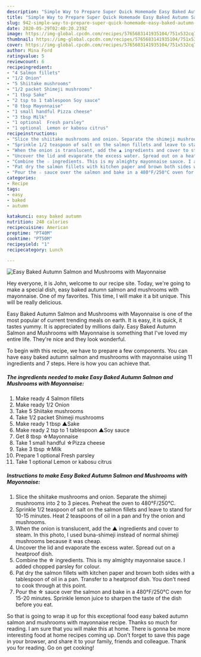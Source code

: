 ```yaml
---
description: "Simple Way to Prepare Super Quick Homemade Easy Baked Autumn Salmon and Mushrooms with Mayonnaise"
title: "Simple Way to Prepare Super Quick Homemade Easy Baked Autumn Salmon and Mushrooms with Mayonnaise"
slug: 942-simple-way-to-prepare-super-quick-homemade-easy-baked-autumn-salmon-and-mushrooms-with-mayonnaise
date: 2020-05-29T02:40:20.239Z
image: https://img-global.cpcdn.com/recipes/5765683141935104/751x532cq70/easy-baked-autumn-salmon-and-mushrooms-with-mayonnaise-recipe-main-photo.jpg
thumbnail: https://img-global.cpcdn.com/recipes/5765683141935104/751x532cq70/easy-baked-autumn-salmon-and-mushrooms-with-mayonnaise-recipe-main-photo.jpg
cover: https://img-global.cpcdn.com/recipes/5765683141935104/751x532cq70/easy-baked-autumn-salmon-and-mushrooms-with-mayonnaise-recipe-main-photo.jpg
author: Mina Ford
ratingvalue: 5
reviewcount: 6
recipeingredient:
- "4 Salmon fillets"
- "1/2 Onion"
- "5 Shiitake mushrooms"
- "1/2 packet Shimeji mushrooms"
- "1 tbsp Sake"
- "2 tsp to 1 tablespoon Soy sauce"
- "8 tbsp Mayonnaise"
- "1 small handful Pizza cheese"
- "3 tbsp Milk"
- "1 optional  Fresh parsley"
- "1 optional  Lemon or kabosu citrus"
recipeinstructions:
- "Slice the shiitake mushrooms and onion. Separate the shimeji mushrooms into 2 to 3 pieces. Preheat the oven to 480°F/250°C."
- "Sprinkle 1/2 teaspoon of salt on the salmon fillets and leave to stand for 10-15 minutes. Heat 2 teaspoons of oil in a pan and fry the onion and mushrooms."
- "When the onion is translucent, add the ▲ ingredients and cover to steam. In this photo, I used buna-shimeji instead of normal shimeji mushrooms because it was cheap."
- "Uncover the lid and evaporate the excess water. Spread out on a heatproof dish."
- "Combine the ☆ ingredients. This is my almighty mayonnaise sauce. I added chopped parsley for colour."
- "Pat dry the salmon fillets with kitchen paper and brown both sides with a tablespoon of oil in a pan. Transfer to a heatproof dish. You don&#39;t need to cook through at this point."
- "Pour the ☆ sauce over the salmon and bake in a 480°F/250°C oven for 15-20 minutes. Sprinkle lemon juice to sharpen the taste of the dish before you eat."
categories:
- Recipe
tags:
- easy
- baked
- autumn

katakunci: easy baked autumn 
nutrition: 248 calories
recipecuisine: American
preptime: "PT40M"
cooktime: "PT50M"
recipeyield: "1"
recipecategory: Lunch

---
```



![Easy Baked Autumn Salmon and Mushrooms with Mayonnaise](https://img-global.cpcdn.com/recipes/5765683141935104/751x532cq70/easy-baked-autumn-salmon-and-mushrooms-with-mayonnaise-recipe-main-photo.jpg)

Hey everyone, it is John, welcome to our recipe site. Today, we're going to make a special dish, easy baked autumn salmon and mushrooms with mayonnaise. One of my favorites. This time, I will make it a bit unique. This will be really delicious.

Easy Baked Autumn Salmon and Mushrooms with Mayonnaise is one of the most popular of current trending meals on earth. It is easy, it is quick, it tastes yummy. It is appreciated by millions daily. Easy Baked Autumn Salmon and Mushrooms with Mayonnaise is something that I've loved my entire life. They're nice and they look wonderful.




To begin with this recipe, we have to prepare a few components. You can have easy baked autumn salmon and mushrooms with mayonnaise using 11 ingredients and 7 steps. Here is how you can achieve that.

<!--inarticleads1-->

##### The ingredients needed to make Easy Baked Autumn Salmon and Mushrooms with Mayonnaise:

1. Make ready 4 Salmon fillets
1. Make ready 1/2 Onion
1. Take 5 Shiitake mushrooms
1. Take 1/2 packet Shimeji mushrooms
1. Make ready 1 tbsp ▲Sake
1. Make ready 2 tsp to 1 tablespoon ▲Soy sauce
1. Get 8 tbsp ☆Mayonnaise
1. Take 1 small handful ☆Pizza cheese
1. Take 3 tbsp ☆Milk
1. Prepare 1 optional  Fresh parsley
1. Take 1 optional  Lemon or kabosu citrus




<!--inarticleads2-->

##### Instructions to make Easy Baked Autumn Salmon and Mushrooms with Mayonnaise:

1. Slice the shiitake mushrooms and onion. Separate the shimeji mushrooms into 2 to 3 pieces. Preheat the oven to 480°F/250°C.
1. Sprinkle 1/2 teaspoon of salt on the salmon fillets and leave to stand for 10-15 minutes. Heat 2 teaspoons of oil in a pan and fry the onion and mushrooms.
1. When the onion is translucent, add the ▲ ingredients and cover to steam. In this photo, I used buna-shimeji instead of normal shimeji mushrooms because it was cheap.
1. Uncover the lid and evaporate the excess water. Spread out on a heatproof dish.
1. Combine the ☆ ingredients. This is my almighty mayonnaise sauce. I added chopped parsley for colour.
1. Pat dry the salmon fillets with kitchen paper and brown both sides with a tablespoon of oil in a pan. Transfer to a heatproof dish. You don&#39;t need to cook through at this point.
1. Pour the ☆ sauce over the salmon and bake in a 480°F/250°C oven for 15-20 minutes. Sprinkle lemon juice to sharpen the taste of the dish before you eat.




So that is going to wrap it up for this exceptional food easy baked autumn salmon and mushrooms with mayonnaise recipe. Thanks so much for reading. I am sure that you will make this at home. There is gonna be more interesting food at home recipes coming up. Don't forget to save this page in your browser, and share it to your family, friends and colleague. Thank you for reading. Go on get cooking!
